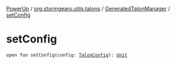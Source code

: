 [PowerUp](../../index.md) / [org.stormgears.utils.talons](../index.md) / [GeneratedTalonManager](index.md) / [setConfig](./set-config.md)

# setConfig

`open fun setConfig(config: `[`TalonConfig`](../-talon-config/index.md)`): `[`Unit`](https://kotlinlang.org/api/latest/jvm/stdlib/kotlin/-unit/index.html)